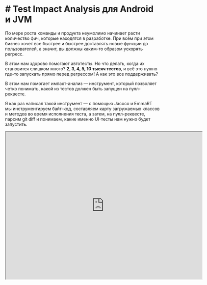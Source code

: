 # \# Test Impact Analysis для Android и JVM

По мере роста команды и продукта неумолимо начинает расти количество фич, которые находятся в разработке.
При всём при этом бизнес хочет все быстрее и быстрее доставлять новые функции до пользователей, а значит, 
вы должны каким-то образом ускорять регресс.

В этом нам здорово помогают автотесты. Но что делать, когда их становится слишком много? 
**2, 3, 4, 5, 10 тысяч тестов**, и всё это нужно где-то запускать прямо перед регрессом! А как это все поддерживать?

В этом нам помогает импакт-анализ — инструмент, который позволяет четко понимать, какой из тестов должен быть запущен на пулл-реквесте.

Я как раз написал такой инструмент — с помощью Jacoco и EmmaRT мы инструментируем байт-код, 
составляем карту загружаемых классов и методов во время исполнения теста, а затем, на пулл-реквесте, 
парсим <code-inline>git diff</code-inline> и понимаем, какие именно UI-тесты нам нужно будет запустить.

[overview]: <>

<iframe width="640" height="480" 
    src="https://www.youtube.com/embed/3FCeOL8kgZg">
</iframe>